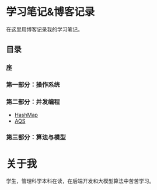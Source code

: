 # 学习笔记&博客记录

在这里用博客记录我的学习笔记。

## 目录

### [序](preface.md)

### 第一部分：操作系统

### 第二部分：并发编程

- [HashMap](HashMap.md)
- [AQS](AQS.md)

### 第三部分：算法与模型

# 关于我

学生，管理科学本科在读，在后端开发和大模型算法中苦苦学习。
